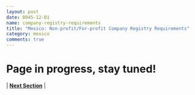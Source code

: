 ```yaml
---
layout: post
date: 0045-12-01
name: company-registry-requirements
title: "Mexico: Non-profit/For-profit Company Registry Requirements"
category: mexico
comments: true
---
```


# Page in progress, stay tuned!
 


| **[Next Section]( https://neo-project.github.io/global-blockchain-compliance-hub//mexico/mexico-team-member-nationality-requirements.html)** |
